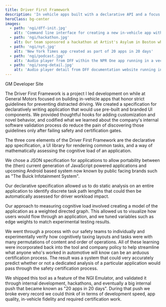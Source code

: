 ```yaml
---
title: Driver First Framework
description: 'In vehicle apps built with a declarative API and a focus on safety'
heroClass: bg-center
images: 
  - path: 'ngi/dff-init.jpg'
    alt: 'Command line interface for creating a new in-vehicle app with the NGI emulator and Driver First Framework'
  - path: 'ngi/hackathon.jpg'
    alt: Our team sponsored a hackathon at Artist's Asylum in Boston where teams competed to see who could build the most interesting and innnovative in-vehicle apps using our tools
  - path: 'ngi/nyt.jpg'
    alt: 'New York Times app created as part of 20 apps in 20 days'
  - path: 'ngi/podcast.jpg'
    alt: 'Audio player from DFF within the NPR One app running in a vechile that was created as part of 20 apps in 20 days'
  - path: 'ngi/song-detail.jpg'
    alt: 'Audio player detail from DFF documentation website running in our emulator'
---
```

<StyleLink href="https://developer.gm.com/">GM Developer Site</StyleLink>

The Driver First Framework is a project I led development on while at General Motors focused on building in-vehicle apps that honor strict guidelines for preventing distracted driving. We created a specification for declaratively writing application that would use pre-built and branded UI components. We provided thoughtful hooks for adding customization and novel behavior, and codified what we learned about the company's internal software validation process do reduce the pain of discovering those guidelines only after failing safety and certification gates. 


<image-carousel :images="images"></image-carousel>

The three core elements of the Driver First Framework are the declarative app specification, a UI library for rendering common tasks, and a way of mathematically assessing the cognitive load of an application. 

We chose a JSON specification for applications to allow portability between the (then) current generation of JavaScript powered applications and upcoming Android based system now known by public facing brands such as "The Buick Infotainment System". 

Our declarative specification allowed us to do static analysis on an entire application to identify discrete task path lengths that could then be automatically assessed for driver workload impact. 

Our approach to measuring cognitive load involved creating a model of the application as a weighted directed graph. This allowed us to visualize how users would flow through an application, and we tuned variables such as edge weights to match experimental testing results. 

We went through a process with our safety teams to individually and experimentally verify how cognitively taxing layouts and tasks were with many permutations of content and order of operations. All of these learning were incorporated back into the tool and company policy to help streamline what anyone who's worked in automotive will know can be an arduous certification process. The result was a system that could very accurately predict whether or not a dedicated analysis of a particular application would pass through the safety certification process. 

We shipped this tool as a feature of the NGI Emulator, and validated it through internal development, hackathons, and eventually a big internal push that became known as "20 apps in 20 days". During that push we broke every record we could think of in terms of development speed, app quality, in-vehicle fidelity and required certification work. 
